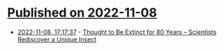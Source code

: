 # [Published on 2022-11-08](index.md)

* [2022-11-08, 17:17:37](https://news.ycombinator.com/item?id=33521482) - [Thought to Be Extinct for 80 Years – Scientists Rediscover a Unique Insect](https://scitechdaily.com/thought-to-be-extinct-for-80-years-scientists-rediscover-a-unique-insect/)
